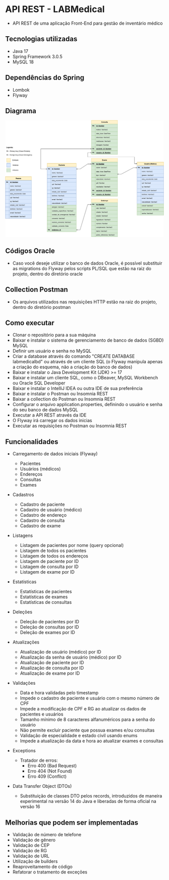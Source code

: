 # API REST - LABMedical
- API REST de uma aplicação Front-End para gestão de inventário médico

## Tecnologias utilizadas
- Java 17
- Spring Framework 3.0.5
- MySQL 18

## Dependências do Spring
- Lombok
- Flyway

## Diagrama
<img src="https://github.com/halangbacca/M2-S12-Spring-DEVinPhilips/blob/develop/img/digrama.png"/>

## Códigos Oracle
- Caso você deseje utilizar o banco de dados Oracle, é possível substituir as migrations do Flyway pelos scripts PL/SQL que estão na raiz do projeto, dentro do diretório oracle

## Collection Postman
- Os arquivos utilizados nas requisições HTTP estão na raiz do projeto, dentro do diretório postman

## Como executar
- Clonar o repositório para a sua máquina
- Baixar e instalar o sistema de gerenciamento de banco de dados (SGBD) MySQL
- Definir um usuário e senha no MySQL
- Criar a database através do comando "CREATE DATABASE labmedicalbd" ou através de um cliente SQL (o Flyway manipula apenas a criação do esquema, não a criação do banco de dados)
- Baixar e instalar o Java Development Kit (JDK) >= 17
- Baixar e instalar um cliente SQL, como o DBeaver, MySQL Workbench ou Oracle SQL Developer
- Baixar e instalar o IntelliJ IDEA ou outra IDE de sua preferência
- Baixar e instalar o Postman ou Insomnia REST
- Baixar a collection do Postman ou Insomnia REST
- Configurar o arquivo application.properties, definindo o usuário e senha do seu banco de dados MySQL
- Executar a API REST através da IDE
- O Flyway irá carregar os dados inicias
- Executar as requisições no Postman ou Insomnia REST

## Funcionalidades
- Carregamento de dados iniciais (Flyway)
  - Pacientes
  - Usuários (médicos)
  - Endereços
  - Consultas
  - Exames
  
- Cadastros
  - Cadastro de paciente
  - Cadastro de usuário (médico)
  - Cadastro de endereço
  - Cadastro de consulta
  - Cadastro de exame

- Listagens
  - Listagem de pacientes por nome (query opcional)
  - Listagem de todos os pacientes
  - Listagem de todos os endereços
  - Listagem de paciente por ID
  - Listagem de consulta por ID
  - Listagem de exame por ID

- Estatísticas
  - Estatísticas de pacientes
  - Estatísticas de exames
  - Estatísticas de consultas

- Deleções
  - Deleção de pacientes por ID
  - Deleção de consultas por ID
  - Deleção de exames por ID

- Atualizações
  - Atualização de usuário (médico) por ID
  - Atualização da senha de usuário (médico) por ID
  - Atualização de paciente por ID
  - Atualização de consulta por ID
  - Atualização de exame por ID
  
- Validações
  - Data e hora validadas pelo timestamp
  - Impede o cadastro de paciente e usuário com o mesmo número de CPF
  - Impede a modificação de CPF e RG ao atualizar os dados de pacientes e usuários
  - Tamanho mínimo de 8 caracteres alfanuméricos para a senha do usuário
  - Não permite excluir paciente que possua exames e/ou consultas
  - Validação de especialidade e estado civil usando enums
  - Impede a atualização da data e hora ao atualizar exames e consultas

- Exceptions
  - Tratador de erros:
    - Erro 400 (Bad Request)
    - Erro 404 (Not Found)
    - Erro 409 (Conflict)
    
- Data Transfer Object (DTOs)
  - Substituição de classes DTO pelos records, introduzidos de maneira experimental na versão 14 do Java e liberadas de forma oficial na versão 16

## Melhorias que podem ser implementadas
- Validação de número de telefone
- Validação de gênero
- Validação de CEP
- Validação de RG
- Validação de URL
- Utilização de builders
- Reaproveitamento de código
- Refatorar o tratamento de exceções
